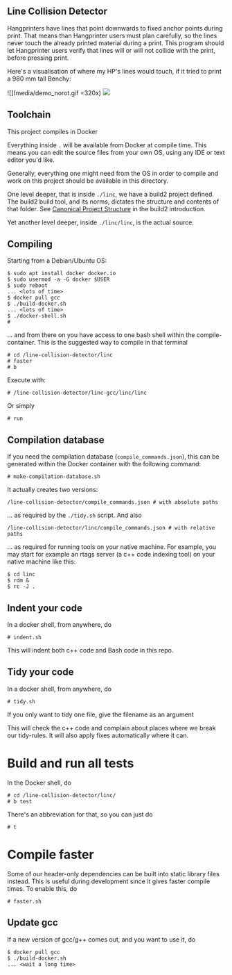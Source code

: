 ## Line Collision Detector

Hangprinters have lines that point downwards to fixed anchor points during print.
That means than Hangprinter users must plan carefully, so the lines never touch the already printed material during a print.
This program should let Hangprinter users verify that lines will or will not collide with the
print, before pressing print.

Here's a visualisation of where my HP's lines would touch, if it tried to print a 980 mm tall Benchy:

![](media/demo_norot.gif =320x)
![](media/demo.gif)

## Toolchain

This project compiles in Docker

Everything inside `.` will be available from Docker at compile time.
This means you can edit the source files from your own OS, using any IDE or text editor you'd like.

Generally, everything one might need from the OS in order to compile and work on this project
should be available in this directory.

One level deeper, that is inside `./linc`, we have a build2 project defined.
The build2 build tool, and its norms, dictates the structure and contents of that folder.
See [Canonical Project Structure](https://build2.org/build2-toolchain/doc/build2-toolchain-intro.xhtml#structure-canonical)
in the build2 introduction.

Yet another level deeper, inside `./linc/linc`, is the actual source.

## Compiling
Starting from a Debian/Ubuntu OS:
```
$ sudo apt install docker docker.io
$ sudo usermod -a -G docker $USER
$ sudo reboot
... <lots of time>
$ docker pull gcc
$ ./build-docker.sh
... <lots of time>
$ ./docker-shell.sh
#
```
... and from there on you have access to one bash shell within the compile-container.
This is the suggested way to compile in that terminal
```
# cd /line-collision-detector/linc
# faster
# b
```
Execute with:
```
# /line-collision-detector/linc-gcc/linc/linc
```
Or simply
```
# run
```

## Compilation database
If you need the compilation database (`compile_commands.json`), this can
be generated within the Docker container with the following command:
```
# make-compilation-database.sh
```
It actually creates two versions:
```
/line-collision-detector/compile_commands.json # with absolute paths
```
... as required by the `./tidy.sh` script. And also
```
/line-collision-detector/linc/compile_commands.json # with relative paths
```
... as required for running tools on your native machine.
For example, you may start for example an rtags server (a c++ code indexing tool) on your native machine like this:
```
$ cd linc
$ rdm &
$ rc -J .
```
## Indent your code
In a docker shell, from anywhere, do
```
# indent.sh
```
This will indent both c++ code and Bash code in this repo.

## Tidy your code
In a docker shell, from anywhere, do
```
# tidy.sh
```
If you only want to tidy one file, give the filename as an argument

This will check the c++ code and complain about places where we break our tidy-rules.
It will also apply fixes automatically where it can.

# Build and run all tests
In the Docker shell, do
```
# cd /line-collision-detector/linc/
# b test
```
There's an abbreviation for that, so you can just do
```
# t
```

# Compile faster
Some of our header-only dependencies can be built into static library files instead.
This is useful during development since it gives faster compile times.
To enable this, do
```
# faster.sh
```


## Update gcc
If a new version of gcc/g++ comes out, and you want to use it, do
```
$ docker pull gcc
$ ./build-docker.sh
... <wait a long time>
